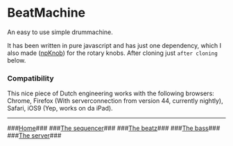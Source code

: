 # BeatMachine #

An easy to use simple drummachine.

It has been written in pure javascript and has just one dependency, which I also made ([npKnob](https://bitbucket.org/Navelpluisje/npknob)) for the rotary knobs.
After cloning just `after cloning` below.

### Compatibility ###
This nice piece of Dutch engineering works with the following browsers:
Chrome, Firefox (With serverconnection from version 44, currently nightly), Safari, iOS9 (Yep, works on da iPad).

---
###[Home](https://bitbucket.org/Navelpluisje/beatmachine/wiki/Home.md)###
###[The sequencer](https://bitbucket.org/Navelpluisje/beatmachine/wiki/Howto-sequencer.md)###
###[The beatz](https://bitbucket.org/Navelpluisje/beatmachine/wiki/Howto-beat.md)###
###[The bass](https://bitbucket.org/Navelpluisje/beatmachine/wiki/Howto-bass.md)###
###[The server](https://bitbucket.org/Navelpluisje/beatmachine/wiki/Howto-server.md)###